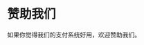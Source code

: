 # 赞助我们

如果你觉得我们的支付系统好用，欢迎赞助我们。

<Box
:items="[
{
name: '支付宝',
link: '/public/system/1729582294507.jpg',
icon: 'fab fa-alipay',
color: '#00a1e9',
tag: '打赏'
},
{
name: '微信',
link: '/public/system/mm_facetoface_collect_qrcode_1727788933619.png',
icon: 'fab fa-weixin',
color: '#2ca83c',
tag: '打赏'
},
{
name: '微信赞赏码',
link: '/public/system/mm_reward_qrcode_1727788764724.png',
icon: 'fab fa-weixin',
color: '#2ca83c',
tag: '打赏'
},
]"
/>
